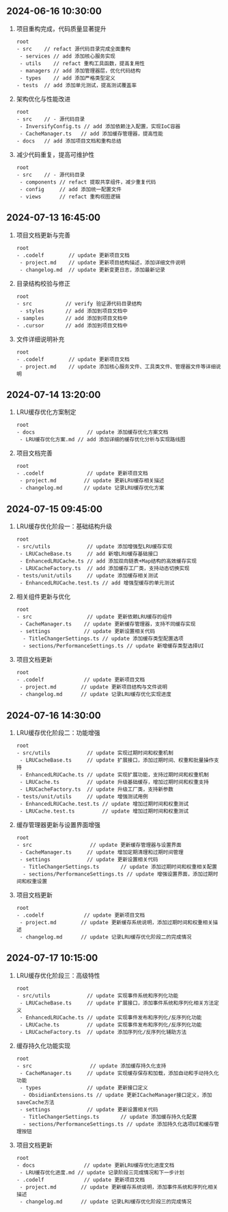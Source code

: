 ## 2024-06-16 10:30:00

1. 项目重构完成，代码质量显著提升
   ```
   root
   - src    // refact 源代码目录完成全面重构
    - services // add 添加核心服务实现
    - utils    // refact 重构工具函数，提高复用性
    - managers // add 添加管理器层，优化代码结构
    - types    // add 添加严格类型定义
   - tests  // add 添加单元测试，提高测试覆盖率
   ```

2. 架构优化与性能改进
   ```
   root
   - src    // - 源代码目录  
    - InversifyConfig.ts // add 添加依赖注入配置，实现IoC容器
    - CacheManager.ts   // add 添加缓存管理器，提高性能
   - docs   // add 添加项目文档和重构总结
   ```

3. 减少代码重复，提高可维护性
   ```
   root
   - src    // - 源代码目录
    - components // refact 提取共享组件，减少重复代码
    - config     // add 添加统一配置文件
    - views      // refact 重构视图逻辑
   ```

## 2024-07-13 16:45:00

1. 项目文档更新与完善
   ```
   root
   - .codelf        // update 更新项目文档
    - project.md    // update 更新项目结构描述，添加详细文件说明
    - changelog.md  // update 更新变更日志，添加最新记录
   ```

2. 目录结构校验与修正
   ```
   root
   - src           // verify 验证源代码目录结构
    - styles       // add 添加到项目文档中
   - samples       // add 添加到项目文档中
   - .cursor       // add 添加到项目文档中
   ```

3. 文件详细说明补充
   ```
   root
   - .codelf        // update 更新项目文档
    - project.md    // update 添加核心服务文件、工具类文件、管理器文件等详细说明
   ```

## 2024-07-14 13:20:00

1. LRU缓存优化方案制定
   ```
   root
   - docs                 // update 添加缓存优化方案文档
    - LRU缓存优化方案.md // add 添加详细的缓存优化分析与实现路线图
   ```

2. 项目文档完善
   ```
   root
   - .codelf              // update 更新项目文档
    - project.md         // update 更新LRU缓存相关描述
    - changelog.md       // update 记录LRU缓存优化方案
   ```

## 2024-07-15 09:45:00

1. LRU缓存优化阶段一：基础结构升级
   ```
   root
   - src/utils            // update 添加增强型LRU缓存实现
    - LRUCacheBase.ts     // add 新增LRU缓存基础接口
    - EnhancedLRUCache.ts // add 添加双向链表+Map结构的高效缓存实现
    - LRUCacheFactory.ts  // add 添加缓存工厂类，支持动态切换实现
   - tests/unit/utils     // update 添加缓存相关测试
    - EnhancedLRUCache.test.ts // add 增强型缓存的单元测试
   ```

2. 相关组件更新与优化
   ```
   root
   - src                  // update 更新依赖LRU缓存的组件
    - CacheManager.ts    // update 更新缓存管理器，支持不同缓存实现
    - settings           // update 更新设置相关代码
     - TitleChangerSettings.ts // update 添加缓存类型配置选项
     - sections/PerformanceSettings.ts // update 新增缓存类型选择UI
   ```

3. 项目文档更新
   ```
   root
   - .codelf             // update 更新项目文档
    - project.md        // update 更新项目结构与文件说明
    - changelog.md      // update 记录LRU缓存优化实现进度
   ```

## 2024-07-16 14:30:00

1. LRU缓存优化阶段二：功能增强
   ```
   root
   - src/utils            // update 实现过期时间和权重机制
    - LRUCacheBase.ts     // update 扩展接口，添加过期时间、权重和批量操作支持
    - EnhancedLRUCache.ts // update 实现扩展功能，支持过期时间和权重机制
    - LRUCache.ts         // update 升级基础缓存，增加过期时间和权重支持
    - LRUCacheFactory.ts  // update 升级工厂类，支持新参数
   - tests/unit/utils     // update 增强测试用例
    - EnhancedLRUCache.test.ts // update 增加过期时间和权重测试
    - LRUCache.test.ts         // update 增加过期时间和权重测试
   ```

2. 缓存管理器更新与设置界面增强
   ```
   root
   - src                   // update 更新缓存管理器与设置界面
    - CacheManager.ts     // update 增加定期清理和过期时间管理
    - settings            // update 更新设置相关代码
     - TitleChangerSettings.ts       // update 添加过期时间和权重相关配置
     - sections/PerformanceSettings.ts // update 增强设置界面，添加过期时间和权重设置
   ```

3. 项目文档更新
   ```
   root
   - .codelf             // update 更新项目文档
    - project.md        // update 更新缓存系统说明，添加过期时间和权重相关描述
    - changelog.md      // update 记录LRU缓存优化阶段二的完成情况
   ```

## 2024-07-17 10:15:00

1. LRU缓存优化阶段三：高级特性
   ```
   root
   - src/utils            // update 实现事件系统和序列化功能
    - LRUCacheBase.ts     // update 扩展接口，添加事件系统和序列化相关方法定义
    - EnhancedLRUCache.ts // update 实现事件发布和序列化/反序列化功能
    - LRUCache.ts         // update 实现事件发布和序列化/反序列化功能
    - LRUCacheFactory.ts  // update 添加序列化/反序列化辅助方法
   ```

2. 缓存持久化功能实现
   ```
   root
   - src                   // update 添加缓存持久化支持
    - CacheManager.ts     // update 实现缓存保存和加载，添加自动和手动持久化功能
    - types               // update 更新接口定义
     - ObsidianExtensions.ts // update 更新ICacheManager接口定义，添加saveCache方法
    - settings            // update 更新设置相关代码
     - TitleChangerSettings.ts       // update 添加缓存持久化配置
     - sections/PerformanceSettings.ts // update 添加持久化选项UI和缓存管理按钮
   ```

3. 项目文档更新
   ```
   root
   - docs                // update 更新LRU缓存优化进度文档
    - LRU缓存优化进度.md // update 记录阶段三完成情况和下一步计划
   - .codelf             // update 更新项目文档
    - project.md        // update 更新缓存系统说明，添加事件系统和序列化相关描述
    - changelog.md      // update 记录LRU缓存优化阶段三的完成情况
   ```